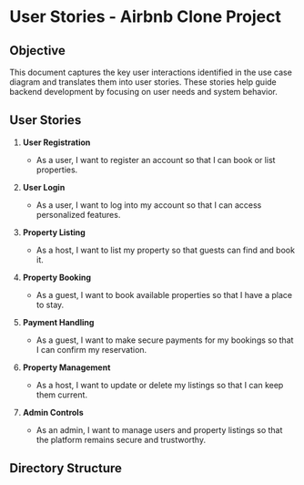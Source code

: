 # User Stories - Airbnb Clone Project

## Objective
This document captures the key user interactions identified in the use case diagram and translates them into user stories. These stories help guide backend development by focusing on user needs and system behavior.

## User Stories

1. **User Registration**
   - As a user, I want to register an account so that I can book or list properties.

2. **User Login**
   - As a user, I want to log into my account so that I can access personalized features.

3. **Property Listing**
   - As a host, I want to list my property so that guests can find and book it.

4. **Property Booking**
   - As a guest, I want to book available properties so that I have a place to stay.

5. **Payment Handling**
   - As a guest, I want to make secure payments for my bookings so that I can confirm my reservation.

6. **Property Management**
   - As a host, I want to update or delete my listings so that I can keep them current.

7. **Admin Controls**
   - As an admin, I want to manage users and property listings so that the platform remains secure and trustworthy.

## Directory Structure

